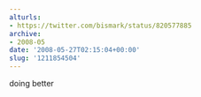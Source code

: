 ```yaml
---
alturls:
- https://twitter.com/bismark/status/820577885
archive:
- 2008-05
date: '2008-05-27T02:15:04+00:00'
slug: '1211854504'
---
```


doing better

